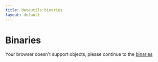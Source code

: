 ```yaml
---
title: dateutils binaries
layout: default
---
```


Binaries
========

<object
  type="text/html"
  data="http://software.opensuse.org/download.html?project=utilities&package=dateutils">
  <param name="src"
    value="http://software.opensuse.org/download.html?project=utilities&package=dateutils"/>
    Your browser doesn't support objects, please continue to the
    <a href="http://software.opensuse.org/download.html?project=utilities&package=dateutils">binaries</a>
</object>

